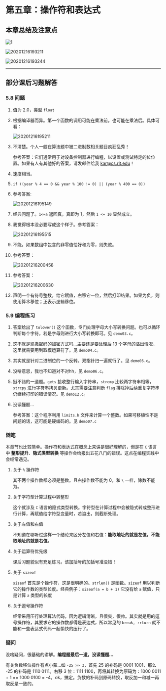 # 第五章：操作符和表达式

## 本章总结及注意点

![1](https://raw.githubusercontent.com/Y-puyu/picture/main/images/20201227173531.png)

![20201216193211](https://raw.githubusercontent.com/Y-puyu/img/main/images/20201216193211.png?token=AK7TQWWRMWAPSML2AOIVGDK73HYJI)

![20201216193244](https://raw.githubusercontent.com/Y-puyu/img/main/images/20201216193244.png?token=AK7TQWUCJLN4INJFJ4UIJSK73HYJ6)

---

## 部分课后习题解答

### 5.8 问题

1. 值为 2.0，类型 `float`

2. 根据编译器而异。第一个函数的调用可能在乘法前，也可能在乘法后。具体可看：

    ![20201216195211](https://raw.githubusercontent.com/Y-puyu/img/main/images/20201216195211.png?token=AK7TQWQFUXNRGMB2YTWEF6C73H2S2)

3. 不清楚。个人一般在算法题中被二进制数相关题目疯狂乱秀！

    参考答案：它们通常用于对设备控制器进行编程，以设置或测试特定的位位置。如果有人有其他好的答案，请发邮件给我
    kar@cs.rit.edu！

4. 速度相当。

5. `if ((year % 4 == 0 && year % 100 != 0) || (year % 400 == 0))`

6. 参考答案:

    ![20201216195149](https://raw.githubusercontent.com/Y-puyu/img/main/images/20201216195149.png?token=AK7TQWX5KUTF7T6OXBCKKNS73H2RI)

7. 经典问题了。`1<=a` 返回真，真即为 1，然后 `1 <= 10` 显然成立。

8. 我觉得根本没必要写成这个样子。参考答案：

    ![20201216195515](https://raw.githubusercontent.com/Y-puyu/img/main/images/20201216195515.png?token=AK7TQWXRDEOLKDL4LTKFWZK73H26E)

9. 不能。如果数组中包含的非零值恰好和为零，则失败。

10. 参考答案：

    ![20201216200458](https://raw.githubusercontent.com/Y-puyu/img/main/images/20201216200458.png?token=AK7TQWRZNDNNFR26P7V64T273H4CU)

11. 参考答案：

    ![20201216200630](https://raw.githubusercontent.com/Y-puyu/img/main/images/20201216200630.png?token=AK7TQWTOX3IYTKA2JUPUMT273H4IO)

12. 声明一个有符号整数，给它赋值，右移它一位，然后打印结果。如果为负，则使用算术移位；正表示逻辑移位。

### 5.9 编程练习

1. 答案给出了 `tolower()` 这个函数，专门处理字母大小写转换问题。也可以循环判断每个字符，若是字母则进行大小写转换即可。见 `demo03.c`。

2. 这不就是凯撒密码的加密方式吗...主要还是要处理后 13 个字母的溢出情况，这里就需要用到取模运算符了。见 `demo04.c`。

3. 其实就是针对二进制位的一个反转。双指针扫一遍就行了。见 `demo05.c`。

4. 没啥意思，我也不知道对不对hh，见 `demo06.c`。

5. 挺不错的一道题。`gets` 接收整行输入字符串，`strcmp` 比较两字符串相等，`strcpy` 进行字符串拷贝更新。尤其需要注意判断 `flag` 排除掉后续重复字符串仍继续打印的错误情况。见 `demo12.c`。

6. 没读懂题...

    参考答案：这个程序利用 `limits.h` 文件来计算一个整数。如果可移植性不是问题的话，这可能是硬编码的。见 `demo07.c`

### 随笔

本章节也比较简单。操作符和表达式在概念上来讲是很好理解的，但是在 `C` 语言中 **整形提升**、**隐式类型转换** 等操作会给报出五花八门的错误。这点在编程实践中会经常遇见。

1. 关于 `%` 操作符

    其不两个操作数都必须是整数。且右操作数不能为 0，和 `\` 一样，除数不能为。

2. 关于字符型计算过程中转整形

    这个就涉及 `C` 语言的隐式类型转换。字符型在计算过程中会被隐式转成整形进行计算，再赋值给字符型变量时，若溢出，则截断处理。

3. 关于左值和右值

    不知道在哪听过这样一个结论来区分左值和右值：**能取地址的就是左值，不能取地址的就是右值。**

4. 关于运算符优先级

    课后习题貌似有充足练习。该加括号的加括号准没错！

5. 关于 `sizeof`

    `sizeof` 首先是个操作符，这是很明确的。`strlen()` 是函数。`sizeof` 用以判断它的操作数的类型长度。经典例子：`sizeof(a = b + 1)` 它没有给 `a` 赋值，只是计算 `a` 类型的长度

6. 关于逗号操作符

    经常采用压行处理算法代码，因为逻辑清晰，且很爽，很帅。其实就是用的逗号操作符，其要求它的操作数都得是表达式，所以常见的 `break, rrturn` 就不能和一些表达式代码一起愉快的压行了。

### 疑问

没啥疑问，很基础的讲解。**编程题最后一道，没读懂题...**

有关负数移位操作有点小蒙...如 `-25 >> 3`，首先 25 的补码是 0001 1001，那么 -25 的补码是 1110 0111。右移 3 位：1111 1100，再将其转换为原码为：1000 0011 + 1 == 1000 0100 = -4，ok，搞定。负数的补码到原码转换，取反加一和减一再取反是一致的。
